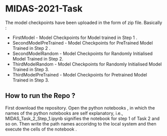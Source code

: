 # MIDAS-2021-Task
The model checkpoints have been uploaded in the form of zip file.
Basically :
<ul>
  <li>
    FirstModel - Model Checkpoints for Model trained in Step 1 .
  </li>
  <li>
    SecondModelPreTrained - Model Checkpoints for PreTrained Model Trained in Step 2 .
  </li>
  <li>
    SecondModelRandom - Model Checkpoints for Randomly Initialised Model Trained in Step 2.
  </li>
  <li>
    ThirdModelRandom - Model Checkpoints for Randomly Initialised Model Trained in Step 3.
  </li>
  <li>
    ThirdModelPreTrained - Model Checkpoints for Pretrained Model Trained in Step 3.
  </li>
</ul>
<h2>How to run the Repo ? </h2>
First download the repository. Open the python notebooks , in which the names of the python notebooks are self explanatory, i.e., MIDAS_Task_2_Step_1.ipynb signifies the notebook for step 1 of Task 2 and so on. Then write the path names accoridng to the local system and then execute the cells of the notebook . 


  
   
